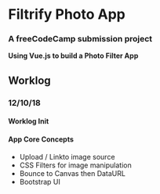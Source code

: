 # Filtrify Photo App

### A freeCodeCamp submission project

**Using Vue.js to build a Photo Filter App**





## Worklog

### 12/10/18

#### Worklog Init
#### App Core Concepts
- Upload / Linkto image source
- CSS Filters for image manipulation
- Bounce to Canvas then DataURL
- Bootstrap UI